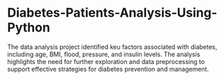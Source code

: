 # Diabetes-Patients-Analysis-Using-Python

The data analysis project identified keu factors associated with diabetes, including age, BMI, flood, pressure, and insulin levels. The analysis highlights the need for further exploration and data preprocessing to support effective strategies for diabetes prevention and management.

